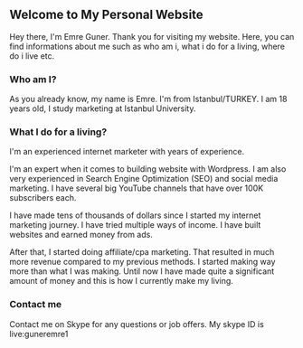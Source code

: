 ## Welcome to My Personal Website


Hey there, I'm Emre Guner. Thank you for visiting my website. Here, you can find informations about me such as who am i, what i do for a living, where do i live etc.



### Who am I?


As you already know, my name is Emre. I'm from Istanbul/TURKEY. I am 18 years old, I study marketing at Istanbul University.



### What I do for a living?


I'm an experienced internet marketer with years of experience.


I'm an expert when it comes to building website with Wordpress. I am also very experienced in Search Engine Optimization (SEO) and social media marketing. I have several big YouTube channels that have over 100K subscribers each.


I have made tens of thousands of dollars since I started my internet marketing journey. I have tried multiple ways of income. I have built websites and earned money from ads.


After that, I started doing affiliate/cpa marketing. That resulted in much more revenue compared to my previous methods. I started making way more than what I was making. Until now I have made quite a significant amount of money and this is how I currently make my living.



### Contact me


Contact me on Skype for any questions or job offers. My skype ID is live:guneremre1
